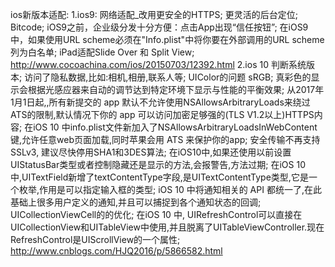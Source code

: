 ios新版本适配:
1.ios9:
网络适配_改用更安全的HTTPS;
更灵活的后台定位;
Bitcode;
iOS9之前，企业级分发十分方便：点击App出现“信任按钮”;
在iOS9中，如果使用URL scheme必须在"Info.plist"中将你要在外部调用的URL scheme列为白名单;
iPad适配Slide Over 和 Split View;
http://www.cocoachina.com/ios/20150703/12392.html
2.ios 10
判断系统版本;
访问了隐私数据,比如:相机,相册,联系人等;
UIColor的问题 sRGB;
真彩色的显示会根据光感应器来自动的调节达到特定环境下显示与性能的平衡效果;
从2017年1月1日起,,所有新提交的 app 默认不允许使用NSAllowsArbitraryLoads来绕过ATS的限制,默认情况下你的 app 可以访问加密足够强的(TLS V1.2以上)HTTPS内容;
在iOS 10 中info.plist文件新加入了NSAllowsArbitraryLoadsInWebContent键,允许任意web页面加载,同时苹果会用 ATS 来保护你的app;
安全传输不再支持SSLv3, 建议尽快停用SHA1和3DES算法;
在iOS10中,如果还使用以前设置UIStatusBar类型或者控制隐藏还是显示的方法,会报警告,方法过期;
在iOS 10 中,UITextField新增了textContentType字段,是UITextContentType类型,它是一个枚举,作用是可以指定输入框的类型;
iOS 10 中将通知相关的 API 都统一了,在此基础上很多用户定义的通知,并且可以捕捉到各个通知状态的回调;
UICollectionViewCell的的优化;
在iOS 10 中, UIRefreshControl可以直接在UICollectionView和UITableView中使用,并且脱离了UITableViewController.现在RefreshControl是UIScrollView的一个属性;
http://www.cnblogs.com/HJQ2016/p/5866582.html

